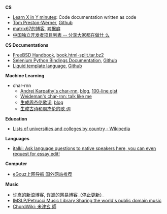 **CS**
- [Learn X in Y minutes](https://learnxinyminutes.com/): Code
  documentation written as code
- [Tom Preston-Werner](http://tom.preston-werner.com/),
  [Github](https://github.com/mojombo/mojombo.github.io)
- [matrix67的博客](http://www.matrix67.com/),
  [考据癖](http://localhost-8080.com/)
- [中国独立开发者项目列表 -- 分享大家都在做什
  么](https://github.com/1c7/chinese-independent-developer)

**CS Documentations**

- [FreeBSD Handbook](https://www.freebsd.org/doc/handbook/),
  [book.html-split.tar.bz2](https://download.freebsd.org/ftp/doc/en/books/handbook/book.html-split.tar.bz2)
- [Selenium Python Bindings
  Documentation](https://selenium-python.readthedocs.io),
  [Github](https://github.com/baijum/selenium-python)
- [Liquid template language](http://shopify.github.io/liquid/),
  [Github](https://github.com/Shopify/shopify.github.com)

**Machine Learning**
- char-rnn
  - [Andrej Karpathy's char-rnn](https://github.com/karpathy/char-rnn),
    [blog](http://karpathy.github.io/2015/05/21/rnn-effectiveness/),
    [100-line gist](https://github.com/weixsong/min-char-rnn)
  - [Weideman's char-rnn: talk like me](https://hjweide.github.io/char-rnn)
  - [生成周杰伦歌词](https://github.com/leido/char-rnn-cn),
    [blog](http://leix.me/2016/11/28/tensorflow-lyrics-generation/)
  - [生成古诗和周杰伦的歌
    词](https://github.com/L1aoXingyu/Char-RNN-Gluon)

**Education**

- [Lists of universities and colleges by country -
  Wikipedia](https://en.wikipedia.org/wiki/Lists_of_universities_and_colleges_by_country)

**Languages**

- [italki: Ask language questions to native speakers here, you can
  even request for essay edit!](https://www.italki.com/)

**Computer**

- [eGouz上网导航 国外网站推荐](http://www.egouz.com/)

**Music**

- [许嵩的新浪博客](http://blog.sina.com.cn/vae),
  [许嵩的网易博客（停止更新）](http://vaevip.blog.163.com/)
- [IMSLP/Petrucci Music Library Sharing the world's public domain
  music](https://cn.imslp.org/)
- [ChordWiki: 米津玄
  師](https://ja.chordwiki.org/tag/%E7%B1%B3%E6%B4%A5%E7%8E%84%E5%B8%AB)
